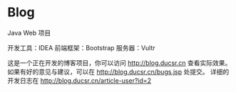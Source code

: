 # Blog
Java Web 项目

开发工具：IDEA
前端框架：Bootstrap
服务器：Vultr

这是一个正在开发的博客项目，你可以访问 http://blog.ducsr.cn 查看实际效果。
如果有好的意见与建议，可以在 http://blog.ducsr.cn/bugs.jsp 处提交。
详细的开发日志在 http://blog.ducsr.cn/article-user?id=2
